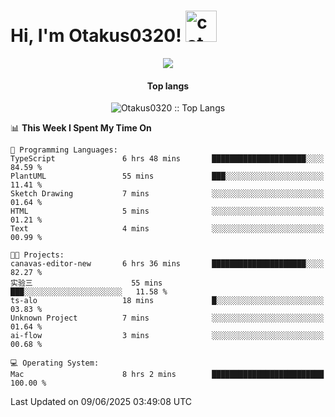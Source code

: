<h1> Hi, I'm Otakus0320! <img src="https://media.giphy.com/media/mGcNjsfWAjY5AEZNw6/giphy.gif" width="50" alt="cat"></h1>

<p align="center"><a href="https://wakatime.com/@044d69d0-1253-4f60-96b6-5d19a0f9dde5"><img src="https://wakatime.com/badge/user/044d69d0-1253-4f60-96b6-5d19a0f9dde5.svg" /></a></p>

<h4 align="center">Top langs</h4>

<p align="center"><img src="https://github-readme-stats.vercel.app/api/top-langs/?username=Otakus0320&langs_count=10&theme=tokyonight&layout=compact&timestamp={{random_number}}" alt="Otakus0320 :: Top Langs" /></p>

<!--START_SECTION:waka-->
📊 **This Week I Spent My Time On** 

```text
💬 Programming Languages: 
TypeScript               6 hrs 48 mins       █████████████████████░░░░   84.59 % 
PlantUML                 55 mins             ███░░░░░░░░░░░░░░░░░░░░░░   11.41 % 
Sketch Drawing           7 mins              ░░░░░░░░░░░░░░░░░░░░░░░░░   01.64 % 
HTML                     5 mins              ░░░░░░░░░░░░░░░░░░░░░░░░░   01.21 % 
Text                     4 mins              ░░░░░░░░░░░░░░░░░░░░░░░░░   00.99 % 

🐱‍💻 Projects: 
canavas-editor-new       6 hrs 36 mins       █████████████████████░░░░   82.27 % 
实验三                      55 mins             ███░░░░░░░░░░░░░░░░░░░░░░   11.58 % 
ts-alo                   18 mins             █░░░░░░░░░░░░░░░░░░░░░░░░   03.83 % 
Unknown Project          7 mins              ░░░░░░░░░░░░░░░░░░░░░░░░░   01.64 % 
ai-flow                  3 mins              ░░░░░░░░░░░░░░░░░░░░░░░░░   00.68 % 

💻 Operating System: 
Mac                      8 hrs 2 mins        █████████████████████████   100.00 % 
```


 Last Updated on 09/06/2025 03:49:08 UTC
<!--END_SECTION:waka-->
